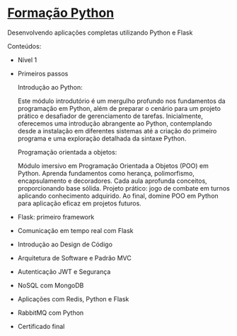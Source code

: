 # [Formação Python](https://www.rocketseat.com.br/formacao/python)
Desenvolvendo aplicações completas utilizando Python e Flask

Conteúdos:

- Nível 1
  
- Primeiros passos 
  
  Introdução ao Python:
  
  Este módulo introdutório é um mergulho profundo nos fundamentos da programação em Python, além de preparar o cenário para um projeto prático e desafiador de gerenciamento de tarefas. Inicialmente, oferecemos uma introdução abrangente ao Python, contemplando desde a instalação em diferentes sistemas até a criação do primeiro programa e uma exploração detalhada da sintaxe Python.
  
  Programação orientada a objetos:
  
  Módulo imersivo em Programação Orientada a Objetos (POO) em Python. Aprenda fundamentos como herança, polimorfismo, encapsulamento e decoradores. Cada aula aprofunda conceitos, proporcionando base sólida. Projeto prático: jogo de combate em turnos aplicando conhecimento adquirido. Ao final, domine POO em Python para aplicação eficaz em projetos futuros.




- Flask: primeiro framework
- Comunicação em tempo real com Flask
- Introdução ao Design de Código
- Arquitetura de Software e Padrão MVC
- Autenticação JWT e Segurança
- NoSQL com MongoDB
- Aplicações com Redis, Python e Flask
- RabbitMQ com Python
- Certificado final
